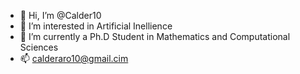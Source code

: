 - 👋 Hi, I’m @Calder10
- 👀 I’m interested in Artificial Inellience 
- 🌱 I’m currently a Ph.D Student in Mathematics and Computational Sciences
- 📫 calderaro10@gmail.cim

<!---
Calder10/Calder10 is a ✨ special ✨ repository because its `README.md` (this file) appears on your GitHub profile.
You can click the Preview link to take a look at your changes.
--->
